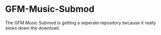# GFM-Music-Submod
 The GFM Music Submod is getting a seperate repository because it really slows down the download.
